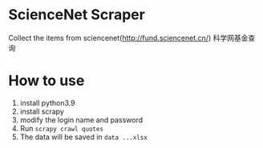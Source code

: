 # ScienceNet Scraper
Collect the items from sciencenet(http://fund.sciencenet.cn/) 科学网基金查询

# How to use
1. install python3.9
2. install scrapy
3. modify the login name and password
4. Run `scrapy crawl quotes`
5. The data will be saved in `data ...xlsx`


